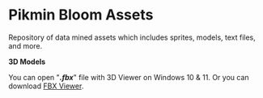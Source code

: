 # Pikmin Bloom Assets

Repository of data mined assets which includes sprites, models, text files, and more.
 
**3D Models**

You can open "***.fbx***" file with 3D Viewer on Windows 10 & 11. Or you can download  [FBX Viewer](https://www.autodesk.com/products/fbx/fbx-review).
